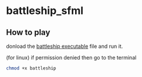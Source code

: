 # battleship_sfml
 
## How to play

donload the [battleship executable](battleship) file and run it.

(for linux) if permission denied then go to the terminal

```bash
chmod +x battleship
```
